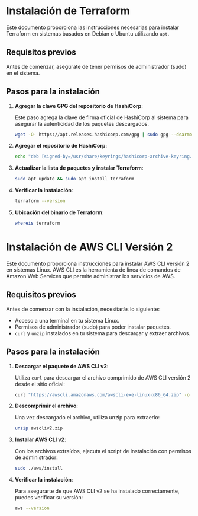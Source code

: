 # Instalación de Terraform

Este documento proporciona las instrucciones necesarias para instalar Terraform en sistemas basados en Debian o Ubuntu utilizando `apt`.

## Requisitos previos

Antes de comenzar, asegúrate de tener permisos de administrador (sudo) en el sistema.

## Pasos para la instalación

1. **Agregar la clave GPG del repositorio de HashiCorp**:

   Este paso agrega la clave de firma oficial de HashiCorp al sistema para asegurar la autenticidad de los paquetes descargados.

   ```bash
   wget -O- https://apt.releases.hashicorp.com/gpg | sudo gpg --dearmor -o /usr/share/keyrings/hashicorp-archive-keyring.gpg

2. **Agregar el repositorio de HashiCorp**:
   
   ```bash
   echo "deb [signed-by=/usr/share/keyrings/hashicorp-archive-keyring.gpg] https://apt.releases.hashicorp.com $(lsb_release -cs) main" | sudo tee /etc/apt/sources.list.d/hashicorp.list

3. **Actualizar la lista de paquetes y instalar Terraform**:
   
   ```bash
   sudo apt update && sudo apt install terraform

4. **Verificar la instalación**:
   
   ```bash
   terraform --version

5. **Ubicación del binario de Terraform**:
   
   ```bash
   whereis terraform


# Instalación de AWS CLI Versión 2

Este documento proporciona instrucciones para instalar AWS CLI versión 2 en sistemas Linux. AWS CLI es la herramienta de línea de comandos de Amazon Web Services que permite administrar los servicios de AWS.

## Requisitos previos

Antes de comenzar con la instalación, necesitarás lo siguiente:
- Acceso a una terminal en tu sistema Linux.
- Permisos de administrador (sudo) para poder instalar paquetes.
- `curl` y `unzip` instalados en tu sistema para descargar y extraer archivos.

## Pasos para la instalación

1. **Descargar el paquete de AWS CLI v2**:

   Utiliza `curl` para descargar el archivo comprimido de AWS CLI versión 2 desde el sitio oficial:

   ```bash
   curl "https://awscli.amazonaws.com/awscli-exe-linux-x86_64.zip" -o "awscliv2.zip"
   
2. **Descomprimir el archivo**:

   Una vez descargado el archivo, utiliza unzip para extraerlo:
   
   ```bash
   unzip awscliv2.zip

2. **Instalar AWS CLI v2**:
   
   Con los archivos extraídos, ejecuta el script de instalación con permisos de administrador:
   
   ```bash
   sudo ./aws/install

4. **Verificar la instalación**:
   
   Para asegurarte de que AWS CLI v2 se ha instalado correctamente, puedes verificar su versión:
   
   ```bash
   aws --version
